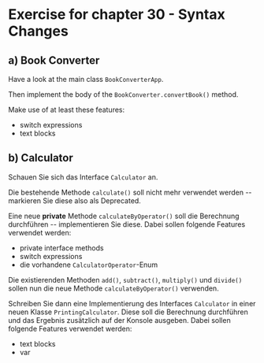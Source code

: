 # Exercise for chapter 30 - Syntax Changes

## a) Book Converter

Have a look at the main class `BookConverterApp`.

Then implement the body of the `BookConverter.convertBook()` method.

Make use of at least these features:

* switch expressions
* text blocks

## b) Calculator

Schauen Sie sich das Interface `Calculator` an.

Die bestehende Methode `calculate()` soll nicht mehr verwendet werden -- markieren Sie diese also als Deprecated.

Eine neue **private** Methode `calculateByOperator()` soll die Berechnung durchführen -- implementieren Sie diese.
Dabei sollen folgende Features verwendet werden:

- private interface methods
- switch expressions
- die vorhandene `CalculatorOperator`-Enum

Die existierenden Methoden `add()`, `subtract()`, `multiply()` und `divide()` sollen nun die neue
Methode `calculateByOperator()` verwenden.

Schreiben Sie dann eine Implementierung des Interfaces `Calculator` in einer neuen Klasse `PrintingCalculator`.
Diese soll die Berechnung durchführen und das Ergebnis zusätzlich auf der Konsole ausgeben. Dabei sollen folgende
Features verwendet werden:
- text blocks
- var
